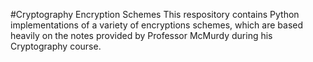 #Cryptography Encryption Schemes
This respository contains Python implementations of a variety of encryptions schemes, which are based heavily on the notes provided by Professor McMurdy during his Cryptography course.
